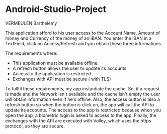 # Android-Studio-Project

VERMEULEN Barthélémy

This application afford to his user access to the Account Name, Amount of money and Currency of the money of an IBAN.
You enter the IBAN in a TextField, click on Access/Refresh and you obtain these three informations.

The requirements where:

- This application must be available offline.
- A refresh button allows the user to update its accounts.
- Access to the application is restricted 
- Exchanges with API must be secure ( with TLS)


To fullfil these requirements, my app instantiate the cache. So, if a request is made and the Network isn't available and the cache isn't empty the user will obtain information even if he's offline.
Also, the access button is also a refresh button so when the button is click on, the app will call the API to update its accounts.
The access to the app is restricted because when you open the app, a biometric login is asked to access to the app.
Finally, the exchanges with the API are executed with Volley, which uses the https protocol, so they are secure.
